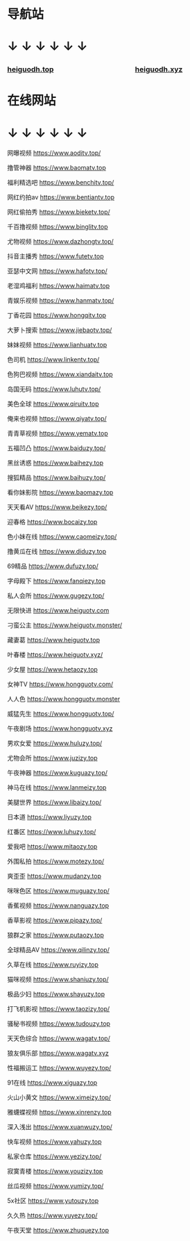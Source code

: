 # 导航站
# ↓ ↓ ↓ ↓ ↓ ↓ 
### [heiguodh.top](https://www.heiguodh.top) 　　　　　　　　　　　 [heiguodh.xyz](https://www.heiguodh.xyz)
# 在线网站
# ↓ ↓ ↓ ↓ ↓ ↓ 
网曝视频 https://www.aoditv.top/

撸管神器 https://www.baomatv.top

福利精选吧 https://www.benchitv.top/

网红约拍av https://www.bentiantv.top

网红偷拍秀 https://www.bieketv.top/

千百撸视频 https://www.binglitv.top

尤物视频 https://www.dazhongtv.top/

抖音主播秀 https://www.futetv.top

亚瑟中文网 https://www.hafotv.top/

老湿鸡福利 https://www.haimatv.top

青娱乐视频 https://www.hanmatv.top/

丁香花园 https://www.hongqitv.top

大萝卜搜索 https://www.jiebaotv.top/

妹妹视频 https://www.lianhuatv.top

色司机 https://www.linkentv.top/

色狗巴视频 https://www.xiandaitv.top

岛国无码 https://www.luhutv.top/

美色全球 https://www.qiruitv.top

俺来也视频 https://www.qiyatv.top/

青青草视频 https://www.yematv.top

五福凹凸 https://www.baiduzy.top/

黑丝诱惑 https://www.baihezy.top

搜狐精品 https://www.baihuzy.top/

看你妹影院 https://www.baomazy.top

天天看AV https://www.beikezy.top/

迎春格 https://www.bocaizy.top

色小妹在线 https://www.caomeizy.top/

撸黄瓜在线 https://www.diduzy.top

69精品 https://www.dufuzy.top/

字母殿下 https://www.fanqiezy.top

私人会所 https://www.gugezy.top/

无限快进 https://www.heiguotv.com

刁蛮公主 https://www.heiguotv.monster/

藏妻葛 https://www.heiguotv.top

叶春楼 https://www.heiguotv.xyz/

少女屋 https://www.hetaozy.top

女神TV https://www.hongguotv.com/

人人色 https://www.hongguotv.monster

威猛先生 https://www.hongguotv.top/

午夜剧场 https://www.hongguotv.xyz

男欢女爱 https://www.huluzy.top/

尤物会所 https://www.juzizy.top

午夜神器 https://www.kuguazy.top/

神马在线 https://www.lanmeizy.top

美腿世界 https://www.libaizy.top/

日本道 https://www.liyuzy.top

红番区 https://www.luhuzy.top/

爱我吧 https://www.mitaozy.top

外围私拍 https://www.motezy.top/

爽歪歪 https://www.mudanzy.top

咪咪色区 https://www.muguazy.top/

香蕉视频 https://www.nanguazy.top

香草影视 https://www.pipazy.top/

狼群之家 https://www.putaozy.top

全球精品AV https://www.qilinzy.top/

久草在线 https://www.ruyizy.top

猫咪视频 https://www.shaniuzy.top/

极品少妇 https://www.shayuzy.top

打飞机影视 https://www.taozizy.top/

骚秘书视频 https://www.tudouzy.top

天天色综合 https://www.wagatv.top/

狼友俱乐部 https://www.wagatv.xyz

性福搬运工 https://www.wuyezy.top/

91在线 https://www.xiguazy.top

火山小黄文 https://www.ximeizy.top/

雅蠛蝶视频 https://www.xinrenzy.top

深入浅出 https://www.xuanwuzy.top/

快车视频 https://www.yahuzy.top

私家仓库 https://www.yezizy.top/

寂寞青楼 https://www.youzizy.top

丝瓜视频 https://www.yumizy.top/

5x社区 https://www.yutouzy.top

久久热 https://www.yuyezy.top/

午夜天堂 https://www.zhuquezy.top
